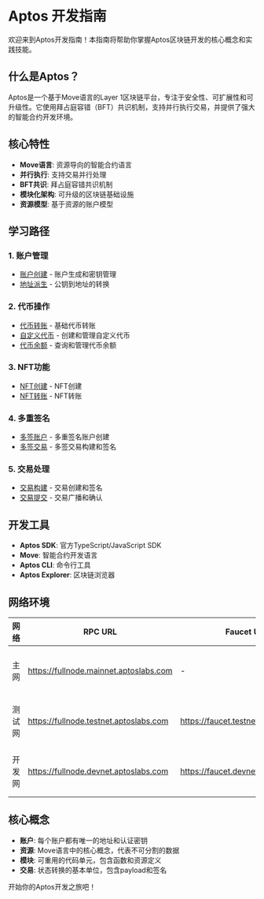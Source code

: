 # Aptos 开发指南

欢迎来到Aptos开发指南！本指南将帮助你掌握Aptos区块链开发的核心概念和实践技能。

## 什么是Aptos？

Aptos是一个基于Move语言的Layer 1区块链平台，专注于安全性、可扩展性和可升级性。它使用拜占庭容错（BFT）共识机制，支持并行执行交易，并提供了强大的智能合约开发环境。

## 核心特性

- **Move语言**: 资源导向的智能合约语言
- **并行执行**: 支持交易并行处理
- **BFT共识**: 拜占庭容错共识机制
- **模块化架构**: 可升级的区块链基础设施
- **资源模型**: 基于资源的账户模型

## 学习路径

### 1. 账户管理
- [账户创建](./account/account.md) - 账户生成和密钥管理
- [地址派生](./account/address.md) - 公钥到地址的转换

### 2. 代币操作
- [代币转账](./token/transfer.md) - 基础代币转账
- [自定义代币](./token/your-coin.md) - 创建和管理自定义代币
- [代币余额](./token/balance.md) - 查询和管理代币余额

### 3. NFT功能
- [NFT创建](./nft/nft.md) - NFT创建
- [NFT转账](./nft/transfer.md) - NFT转账

### 4. 多重签名
- [多签账户](./multisig/account.md) - 多重签名账户创建
- [多签交易](./multisig/transaction.md) - 多签交易构建和签名

### 5. 交易处理
- [交易构建](./tx/transaction.md) - 交易创建和签名
- [交易提交](./tx/submit.md) - 交易广播和确认

## 开发工具

- **Aptos SDK**: 官方TypeScript/JavaScript SDK
- **Move**: 智能合约开发语言
- **Aptos CLI**: 命令行工具
- **Aptos Explorer**: 区块链浏览器

## 网络环境

| 网络   | RPC URL                                | Faucet URL                           | 用途     |
| ------ | -------------------------------------- | ------------------------------------ | -------- |
| 主网   | https://fullnode.mainnet.aptoslabs.com | -                                    | 生产环境 |
| 测试网 | https://fullnode.testnet.aptoslabs.com | https://faucet.testnet.aptoslabs.com | 测试环境 |
| 开发网 | https://fullnode.devnet.aptoslabs.com  | https://faucet.devnet.aptoslabs.com  | 开发测试 |

## 核心概念

- **账户**: 每个账户都有唯一的地址和认证密钥
- **资源**: Move语言中的核心概念，代表不可分割的数据
- **模块**: 可重用的代码单元，包含函数和资源定义
- **交易**: 状态转换的基本单位，包含payload和签名

开始你的Aptos开发之旅吧！
